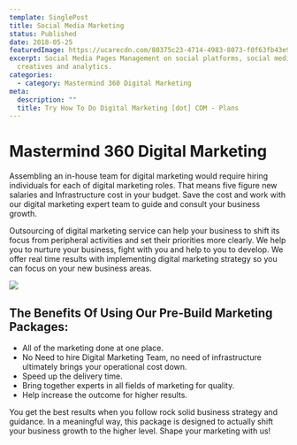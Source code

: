 ```yaml
---
template: SinglePost
title: Social Media Marketing
status: Published
date: 2018-05-25
featuredImage: https://ucarecdn.com/80375c23-4714-4983-8073-f0f63fb43e9e/
excerpt: Social Media Pages Management on social platforms, social media
  creatives and analytics.
categories:
  - category: Mastermind 360 Digital Marketing
meta:
  description: ""
  title: Try How To Do Digital Marketing [dot] COM - Plans
---
```

# Mastermind 360 Digital Marketing

Assembling an in-house team for digital marketing would require hiring individuals for each of digital marketing roles. That means five figure new salaries and Infrastructure cost in your budget. Save the cost and work with our digital marketing expert team to guide and consult your business growth.

Outsourcing of digital marketing service can help your business to shift its focus from peripheral activities and set their priorities more clearly. We help you to nurture your business, fight with you and help to you to develop. We offer real time results with implementing digital marketing strategy so you can focus on your new business areas.

![](https://ucarecdn.com/36a24b10-112a-4bdb-8448-ab731cce0aa4/)

## The Benefits Of Using Our Pre-Build Marketing Packages:

* All of the marketing done at one place.
* No Need to hire Digital Marketing Team, no need of infrastructure ultimately brings your operational cost down.
* Speed up the delivery time.
* Bring together experts in all fields of marketing for quality.
* Help increase the outcome for higher results.

You get the best results when you follow rock solid business strategy and guidance. In a meaningful way, this package is designed to actually shift your business growth to the higher level. Shape your marketing with us!